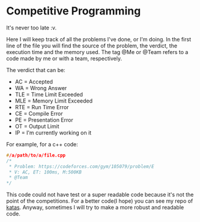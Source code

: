 # Competitive Programming
It's never too late :v.

Here I will keep track of all the problems I've done, or I'm doing.
In the first line of the file you will find the source of the problem, the verdict, the execution time and the memory used. The tag @Me or @Team refers to a code made by me or with a team, respectively.

The verdict that can be:
- AC = Accepted
- WA = Wrong Answer
- TLE = Time Limit Exceeded
- MLE = Memory Limit Exceeded
- RTE = Run Time Error
- CE = Compile Error
- PE = Presentation Error
- OT = Output Limit
- IP = I'm currently working on it

For example, for a c++ code:

```cpp
#/a/path/to/a/file.cpp
/*
 * Problem: https://codeforces.com/gym/105079/problem/E
 * V: AC, ET: 100ms, M:500KB
 * @Team
*/
```

This code could not have test or a super readable code because it's not the point of the competitions. For a better code(I hope) you can see my repo of [katas](https://github.com/TheComputerCat/katas). Anyway, sometimes I will try to make a more robust and readable code.

